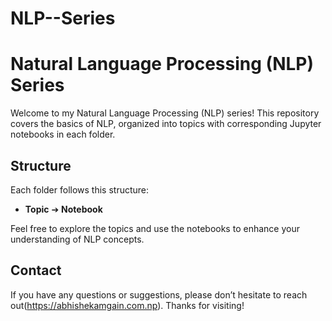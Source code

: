 # NLP--Series
# Natural Language Processing (NLP) Series

Welcome to my Natural Language Processing (NLP) series! This repository covers the basics of NLP, organized into topics with corresponding Jupyter notebooks in each folder.

## Structure

Each folder follows this structure:
- **Topic** ➔ **Notebook**

Feel free to explore the topics and use the notebooks to enhance your understanding of NLP concepts.

## Contact

If you have any questions or suggestions, please don’t hesitate to reach out(https://abhishekamgain.com.np). Thanks for visiting!

